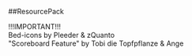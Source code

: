 ##ResourcePack

!!!IMPORTANT!!!\
Bed-icons by Pleeder & zQuanto\
"Scoreboard Feature" by Tobi die Topfpflanze & Ange